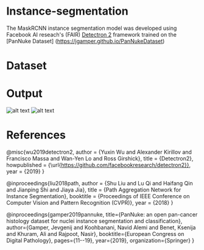 # Instance-segmentation
The MaskRCNN instance segmentation model was developed using Facebook AI reseach's (FAIR) [Detectron 2](https://github.com/facebookresearch/detectron2)  framework trained on the [PanNuke Dataset] (https://jgamper.github.io/PanNukeDataset)

# Dataset

# Output
![alt text](https://github.com/muhamed-aroui/Instance-segmentation/tree/main/output/panukeTest6.png)
![alt text](https://github.com/muhamed-aroui/Instance-segmentation/tree/main/output/panukeTest3.png)
# References
@misc{wu2019detectron2,
  author =       {Yuxin Wu and Alexander Kirillov and Francisco Massa and
                  Wan-Yen Lo and Ross Girshick},
  title =        {Detectron2},
  howpublished = {\url{https://github.com/facebookresearch/detectron2}},
  year =         {2019}
}

@inproceedings{liu2018path,
  author = {Shu Liu and
            Lu Qi and
            Haifang Qin and
            Jianping Shi and
            Jiaya Jia},
  title = {Path Aggregation Network for Instance Segmentation},
  booktitle = {Proceedings of IEEE Conference on Computer Vision and Pattern Recognition (CVPR)},
  year = {2018}
}

@inproceedings{gamper2019pannuke, 
  title={PanNuke: an open pan-cancer histology dataset for nuclei instance segmentation and classification}, 
  author={Gamper, Jevgenij and Koohbanani, Navid Alemi and Benet, Ksenija and Khuram, Ali and Rajpoot, Nasir}, 
  booktitle={European Congress on Digital Pathology}, 
  pages={11--19}, 
  year={2019}, 
  organization={Springer} }
